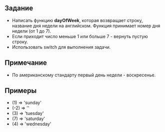 ## Задание
- Написать функцию <b>dayOfWeek</b>, которая возвращает строку, название дня недели на английском. Функция принимает номер дня недели (от 1 до 7).
- Если приходит число меньше 1 или больше 7 - вернуть пустую строку.
- Использовать switch для выполнения задачи.

## Примечание
- По американскому стандарту первый день недели - воскресенье.

## Примеры
- (1) => 'sunday'
- (-2) => ''
- (3) => 'tuesday'
- (7) => 'saturday'
- (4) => 'wednesday'

